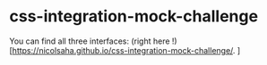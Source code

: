 # css-integration-mock-challenge
You can find all three interfaces: (right here !)[https://nicolsaha.github.io/css-integration-mock-challenge/. ]
